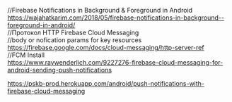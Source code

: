 //Firebase Notifications in Background & Foreground in Android <br />
https://wajahatkarim.com/2018/05/firebase-notifications-in-background--foreground-in-android/ <br />
//Протокол HTTP Firebase Cloud Messaging <br />
//body or nofication params for key resources <br />
https://firebase.google.com/docs/cloud-messaging/http-server-ref <br />
//FCM Install <br />
https://www.raywenderlich.com/9227276-firebase-cloud-messaging-for-android-sending-push-notifications <br />

https://pskb-prod.herokuapp.com/android/push-notifications-with-firebase-cloud-messaging <br />
